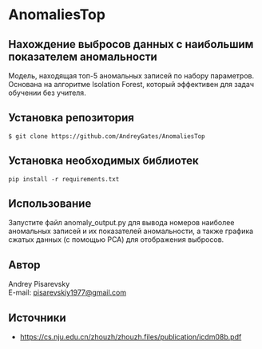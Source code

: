 # AnomaliesTop
## Нахождение выбросов данных с наибольшим показателем аномальности

Модель, находящая топ-5 аномальных записей по набору параметров.<br>
Основана на алгоритме Isolation Forest, который эффективен для задач обучении без учителя.

## Установка репозитория
```
$ git clone https://github.com/AndreyGates/AnomaliesTop
```

## Установка необходимых библиотек
```
pip install -r requirements.txt
```

## Использование
Запустите файл anomaly_output.py для вывода номеров наиболее аномальных записей и их показателей аномальности, а также графика сжатых данных (с помощью PCA) для отображения выбросов.

## Автор
Andrey Pisarevsky\
E-mail: pisarevskiy1977@gmail.com

## Источники
* https://cs.nju.edu.cn/zhouzh/zhouzh.files/publication/icdm08b.pdf
